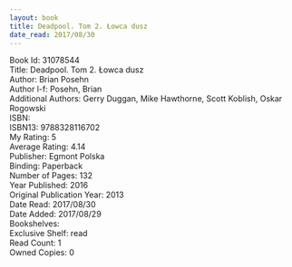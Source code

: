 ```yaml
---
layout: book
title: Deadpool. Tom 2. Łowca dusz
date_read: 2017/08/30
---
```


Book Id: 31078544<br />
Title: Deadpool. Tom 2. Łowca dusz<br />
Author: Brian Posehn<br />
Author l-f: Posehn, Brian<br />
Additional Authors: Gerry Duggan, Mike Hawthorne, Scott Koblish, Oskar Rogowski<br />
ISBN: <br />
ISBN13: 9788328116702<br />
My Rating: 5<br />
Average Rating: 4.14<br />
Publisher: Egmont Polska<br />
Binding: Paperback<br />
Number of Pages: 132<br />
Year Published: 2016<br />
Original Publication Year: 2013<br />
Date Read: 2017/08/30<br />
Date Added: 2017/08/29<br />
Bookshelves: <br />
Exclusive Shelf: read<br />
Read Count: 1<br />
Owned Copies: 0<br />

